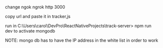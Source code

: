 change ngok
ngrok http 3000

copy url and paste it in tracker,js

run in C:\Users\carol\DevPro\ReactNativeProjects\track-server> 
npm run dev
to activate mongodb

NOTE: mongo db has to have the IP address in the white list in order to work